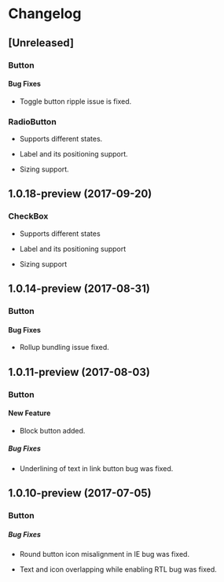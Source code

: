 # Changelog

## [Unreleased]

### Button

#### Bug Fixes

- Toggle button ripple issue is fixed.

### RadioButton

- Supports different states.

- Label and its positioning support.

- Sizing support.

## 1.0.18-preview (2017-09-20)

### CheckBox

- Supports different states
 
- Label and its positioning support

- Sizing support

## 1.0.14-preview (2017-08-31)

### Button

#### Bug Fixes

- Rollup bundling issue fixed.

## 1.0.11-preview (2017-08-03)

### Button

#### New Feature

- Block button added.

##### Bug Fixes

- Underlining of text in link button bug was fixed.

## 1.0.10-preview (2017-07-05)

### Button

##### Bug Fixes

- Round button icon misalignment in IE bug was fixed.

- Text and icon overlapping while enabling RTL bug was fixed.